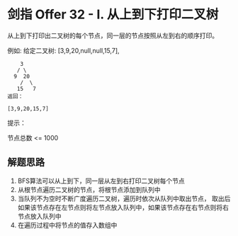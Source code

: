 # 剑指 Offer 32 - I. 从上到下打印二叉树
从上到下打印出二叉树的每个节点，同一层的节点按照从左到右的顺序打印。

例如:
给定二叉树: [3,9,20,null,null,15,7],
```
    3
   / \
  9  20
    /  \
   15   7
返回：

[3,9,20,15,7]
```

提示：

节点总数 <= 1000

## 解题思路
1. BFS算法可以从上到下，同一层从左到右打印二叉树每个节点
2. 从根节点遍历二叉树的节点，将根节点添加到队列中
3. 当队列不为空时不断广度遍历二叉树，遍历时依次从队列中取出节点，
取出后如果该节点存在左节点则将左节点放入队列中，如果该节点存在右节点则将右节点放入队列中
4. 在遍历过程中将节点的值存入数组中